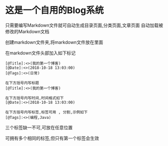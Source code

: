 # 这是一个自用的Blog系统
只需要编写Markdown文件就可自动生成目录页面,分类页面,文章页面
自动加载被修改的Markdown文档

创建markdown文件夹,将markdown文件放在里面

在markdown文件头部加入如下标记

```
[@Title]:<>(我的第一个博客)
[@Date]:<>(2018-10-18 13:03:00)
[@Tags]:<>(日常)
```

```
在下方括号内写标题
[@Title]:<>(我的第一个博客)
```

```
在下方括号内写时间,时间格式如下
[@Date]:<>(2018-10-18 13:03:00)
```

```
在下方括号内写标签,标签可用 , 分割,示例如下
[@Tags]:<>(编程,Java)
```

三个标签缺一不可,可放在任意位置

可拥有多个相同的标签,但只有第一个标签会生效